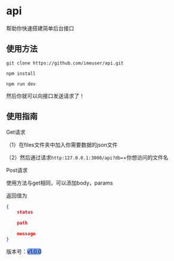 # api
帮助你快速搭建简单后台接口

## 使用方法
`git clone https://github.com/imeuser/api.git`

`npm install`

`npm run dev`

然后你就可以向接口发送请求了！

## 使用指南

Get请求

（1）在files文件夹中加入你需要数据的json文件

（2）然后通过请求`http:127.0.0.1:3000/api?db=`+你想访问的文件名

Post请求

使用方法与get相同，可以添加body，params

返回值为

```json
{
    status

    path

    message
}
```





版本号：<span style="background:#70a1ff;border-radius:5px">v1.0.0</span>

